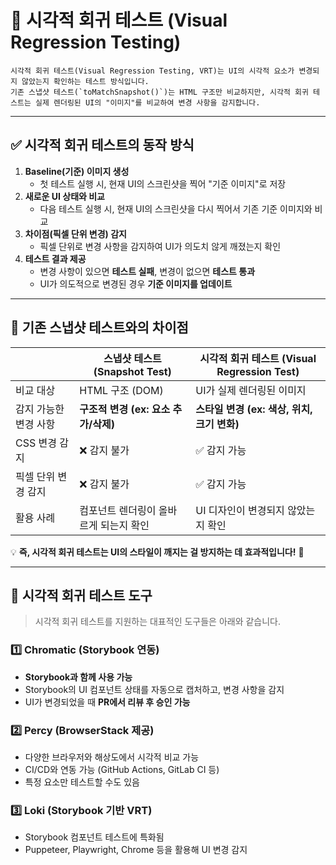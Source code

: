 # 📌 시각적 회귀 테스트 (Visual Regression Testing)
~~~
시각적 회귀 테스트(Visual Regression Testing, VRT)는 UI의 시각적 요소가 변경되지 않았는지 확인하는 테스트 방식입니다.
기존 스냅샷 테스트(`toMatchSnapshot()`)는 HTML 구조만 비교하지만, 시각적 회귀 테스트는 실제 렌더링된 UI의 "이미지"를 비교하여 변경 사항을 감지합니다.
~~~

---

## ✅ 시각적 회귀 테스트의 동작 방식

1. **Baseline(기준) 이미지 생성**  
   - 첫 테스트 실행 시, 현재 UI의 스크린샷을 찍어 "기준 이미지"로 저장  
2. **새로운 UI 상태와 비교**  
   - 다음 테스트 실행 시, 현재 UI의 스크린샷을 다시 찍어서 기존 기준 이미지와 비교  
3. **차이점(픽셀 단위 변경) 감지**  
   - 픽셀 단위로 변경 사항을 감지하여 UI가 의도치 않게 깨졌는지 확인  
4. **테스트 결과 제공**  
   - 변경 사항이 있으면 **테스트 실패**, 변경이 없으면 **테스트 통과**  
   - UI가 의도적으로 변경된 경우 **기준 이미지를 업데이트**  

---

## 🎯 기존 스냅샷 테스트와의 차이점

|  | **스냅샷 테스트 (Snapshot Test)** | **시각적 회귀 테스트 (Visual Regression Test)** |
|---|---|---|
| 비교 대상 | HTML 구조 (DOM) | UI가 실제 렌더링된 이미지 |
| 감지 가능한 변경 사항 | **구조적 변경 (ex: 요소 추가/삭제)** | **스타일 변경 (ex: 색상, 위치, 크기 변화)** |
| CSS 변경 감지 | ❌ 감지 불가 | ✅ 감지 가능 |
| 픽셀 단위 변경 감지 | ❌ 감지 불가 | ✅ 감지 가능 |
| 활용 사례 | 컴포넌트 렌더링이 올바르게 되는지 확인 | UI 디자인이 변경되지 않았는지 확인 |

💡 **즉, 시각적 회귀 테스트는 UI의 스타일이 깨지는 걸 방지하는 데 효과적입니다!** 🚀

---

## 🔧 시각적 회귀 테스트 도구

> 시각적 회귀 테스트를 지원하는 대표적인 도구들은 아래와 같습니다.

### 1️⃣ **Chromatic (Storybook 연동)**
- **Storybook과 함께 사용 가능**  
- Storybook의 UI 컴포넌트 상태를 자동으로 캡처하고, 변경 사항을 감지  
- UI가 변경되었을 때 **PR에서 리뷰 후 승인 가능**

### 2️⃣ Percy (BrowserStack 제공)
- 다양한 브라우저와 해상도에서 시각적 비교 가능
- CI/CD와 연동 가능 (GitHub Actions, GitLab CI 등)
- 특정 요소만 테스트할 수도 있음

### 3️⃣ Loki (Storybook 기반 VRT)
- Storybook 컴포넌트 테스트에 특화됨
- Puppeteer, Playwright, Chrome 등을 활용해 UI 변경 감지